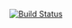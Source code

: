 ﻿[![Build Status](https://travis-ci.org/fschutt/printpdf.svg?branch=master)](https://travis-ci.org/fschutt/printpdf)



